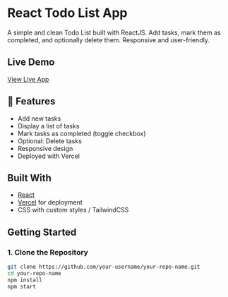 # React Todo List App

A simple and clean Todo List built with ReactJS. Add tasks, mark them as completed, and optionally delete them. Responsive and user-friendly.

## Live Demo

 [View Live App](https://todo-list-t9bh.vercel.app/)

## 📌 Features

-  Add new tasks
-  Display a list of tasks
-  Mark tasks as completed (toggle checkbox)
-  Optional: Delete tasks
-  Responsive design
-  Deployed with Vercel

## Built With

- [React](https://reactjs.org/)
- [Vercel](https://vercel.com/) for deployment
- CSS with custom styles / TailwindCSS

##  Getting Started

### 1. Clone the Repository

```bash
git clone https://github.com/your-username/your-repo-name.git
cd your-repo-name
npm install
npm start

